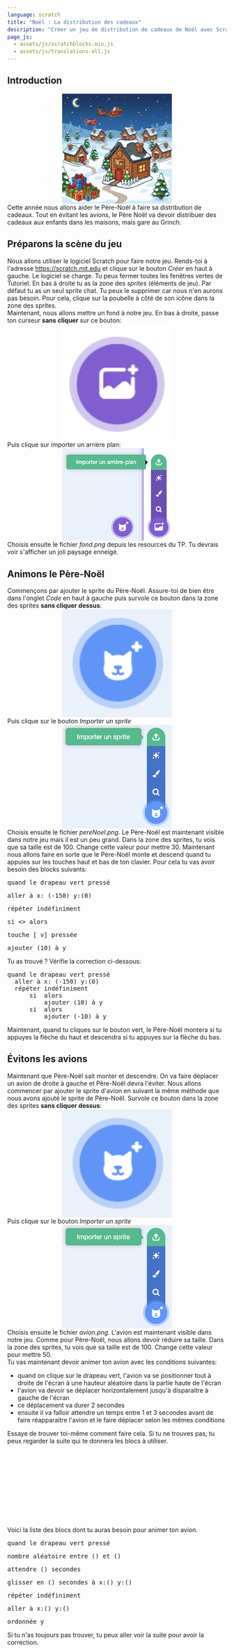 ```yaml
---
language: scratch
title: "Noël : La distribution des cadeaux"
description: "Créer un jeu de distribution de cadeaux de Noël avec Scratch"
page_js:
  - assets/js/scratchblocks.min.js
  - assets/js/translations-all.js
---
```


## Introduction
<img alt="image de description" src="assets/start.png"  style="display:block; margin: auto; width:50%;">
Cette année nous allons aider le Père-Noël à faire sa distribution de cadeaux. Tout en évitant les avions, le Père Noël va devoir distribuer des cadeaux aux enfants dans les maisons, mais gare au Grinch.

## Préparons la scène du jeu
Nous allons utiliser le logiciel Scratch pour faire notre jeu. Rends-toi à l'adresse https://scratch.mit.edu et clique sur le bouton _Créer_ en haut à gauche.
Le logiciel se charge. Tu peux fermer toutes les fenêtres vertes de Tutoriel. En bas à droite tu as la zone des _sprites_ (éléments de jeu). Par défaut tu as un seul sprite chat. Tu peux le supprimer car nous n'en aurons pas besoin. Pour cela, clique sur la poubelle à côté de son icône dans la zone des sprites. <br/>
Maintenant, nous allons mettre un fond à notre jeu. En bas à droite, passe ton curseur **sans cliquer** sur ce bouton:
<img alt="background" src="assets/background.png"  style="display:block; margin: auto; width:50%;">
Puis clique sur importer un arrière plan:
<img alt="import background" src="assets/importBackground.png"  style="display:block; margin: auto; width:50%;">
Choisis ensuite le fichier _fond.png_ depuis les resources du TP. Tu devrais voir s'afficher un joli paysage enneigé.

## Animons le Père-Noël 
Commençons par ajouter le sprite du Père-Noël. Assure-toi de bien être dans l'onglet _Code_ en haut à gauche puis survole ce bouton dans la zone des sprites **sans cliquer dessus**:
<img alt="addSprite" src="assets/addSprite.png"  style="display:block; margin: auto; width:50%;">
Puis clique sur le bouton _Importer un sprite_
<img alt="importSprite" src="assets/importSprite.png"  style="display:block; margin: auto; width:50%;">
Choisis ensuite le fichier _pereNoel.png_. Le Père-Noël est maintenant visible dans notre jeu mais il est un peu grand. Dans la zone des sprites, tu vois que sa taille est de 100. Change cette valeur pour mettre 30.
Maintenant nous allons faire en sorte que le Père-Noël monte et descend quand tu appuies sur les touches haut et bas de ton clavier.
Pour cela tu vas avoir besoin des blocks suivants:
<pre class="blocks">
quand le drapeau vert pressé
</pre>
<pre class="blocks">
aller à x: (-150) y:(0)
</pre>
<pre class="blocks">
répéter indéfiniment
</pre>
<pre class="blocks">
si <> alors
</pre>
<pre class="blocks">
touche [ v] pressée
</pre>
<pre class="blocks">
ajouter (10) à y
</pre>

Tu as trouvé ? Vérifie la correction ci-dessous:

<pre class="blocks">
quand le drapeau vert pressé
  aller à x: (-150) y:(0)
  répéter indéfiniment
      si <touche [flèche haut v] pressée ?> alors
          ajouter (10) à y
      si <touche [flèche bas v] pressée ?> alors
          ajouter (-10) à y
</pre>

Maintenant, quand tu cliques sur le bouton vert, le Père-Noël montera si tu appuyes la flèche du haut et descendra si tu appuyes sur la flèche du bas.

## Évitons les avions
Maintenant que Père-Noël sait monter et descendre. On va faire déplacer un avion de droite à gauche et Père-Noël devra l'éviter. 
Nous allons commencer par ajouter le sprite d'avion en suivant la même méthode que nous avons ajouté le sprite de Père-Noël.
Survole ce bouton dans la zone des sprites **sans cliquer dessus**:
<img alt="addSprite" src="assets/addSprite.png"  style="display:block; margin: auto; width:50%;">
Puis clique sur le bouton _Importer un sprite_
<img alt="importSprite" src="assets/importSprite.png"  style="display:block; margin: auto; width:50%;">
Choisis ensuite le fichier _avion.png_. L'avion est maintenant visible dans notre jeu. Comme pour Père-Noël, nous allons devoir réduire sa taille. Dans la zone des sprites, tu vois que sa taille est de 100. Change cette valeur pour mettre 50.
<br/>
Tu vas maintenant devoir animer ton avion avec les conditions suivantes:
* quand on clique sur le drapeau vert, l'avion va se positionner tout à droite de l'écran à une hauteur aléatoire dans la partie haute de l'écran
* l'avion va devoir se déplacer horizontalement jusqu'à disparaitre à gauche de l'écran
* ce déplacement va durer 2 secondes
* ensuite il va falloir attendre un temps entre 1 et 3 secondes avant de faire réapparaitre l'avion et le faire déplacer selon les mêmes conditions

Essaye de trouver toi-même comment faire cela. Si tu ne trouves pas, tu peux regarder la suite qui te donnera les blocs à utiliser.
</br>
</br>
</br>
</br>
</br>
</br>
</br>
</br>
</br>
</br>
</br>
</br>
Voici la liste des blocs dont tu auras besoin pour animer ton avion.

<pre class="blocks">
quand le drapeau vert pressé
</pre>
<pre class="blocks">
nombre aléatoire entre () et ()
</pre>
<pre class="blocks">
attendre () secondes
</pre>
<pre class="blocks">
glisser en () secondes à x:() y:()
</pre>
<pre class="blocks">
répéter indéfiniment
</pre>
<pre class="blocks">
aller à x:() y:()
</pre>
<pre class="blocks">
ordonnée y
</pre>

Si tu n'as toujours pas trouver, tu peux aller voir la suite pour avoir la correction.


</br>
</br>
</br>
</br>
</br>
</br>
</br>
</br>
</br>
</br>
</br>
</br>

Voici une solution pour animer ton avion tel que demandé:

<pre class="blocks">
quand le drapeau vert pressé
  répéter indéfiniment
    aller à x:(300) y:(nombre aléatoire entre (0) et (150))
    glisser en (2) secondes à x:(-300) y:(ordonnée y)
    attendre (nombre aléatoire entre (1) et (3)) secondes
</pre>


## Arrêtons tout quand Père-Noël touche l'avion
Évitez l'avion ne sert pas vraiment à grand chose vu que Père-Noël passe à traver de l'avion. Peux-tu faire en sorte que le jeu s'arrête quand le Père-Noël touche l'avion.
Essaye de trouver sinon continue plus loin pour avoir la liste des blocs à utiliser.
</br>
</br>
</br>
</br>
</br>
</br>
</br>
</br>
</br>
</br>
</br>
</br>
Voici la liste des blocs dont tu auras besoin pour arrêter le jeu quand Père-Noël touche l'avion.

<pre class="blocks">
quand le drapeau vert pressé
</pre>
<pre class="blocks">
stop [tout v]
</pre>
<pre class="blocks">
répéter indéfiniment
</pre>
<pre class="blocks">
si <> alors
</pre>
<pre class="blocks">
<touche le ( v)>
</pre>

Si tu n'as toujours pas trouver, tu peux aller voir la suite pour avoir la correction.


</br>
</br>
</br>
</br>
</br>
</br>
</br>
</br>
</br>
</br>
</br>
</br>
Voici une solution pour pouvoir arrêter le jeu quand Père-Noël touche l'avion. Depuis le sprite avion, ajoute les blocs suivants:

<pre class="blocks">
quand le drapeau vert pressé
  répéter indéfiniment
    si <touche le (pereNoel v)> alors
      stop [tout v]
</pre>

## Animons la maison
Dans les airs les avions passent. Mais au sol ? Nous allons mettre des maisons. Ajoute le sprite de maison de la même manière que tu as ajouté les sprites du Père-Noël et de l'avion à partir du fichier _maison.png_.
Survole ce bouton dans la zone des sprites **sans cliquer dessus**:
<img alt="addSprite" src="assets/addSprite.png"  style="display:block; margin: auto; width:50%;">
Puis clique sur le bouton _Importer un sprite_
<img alt="importSprite" src="assets/importSprite.png"  style="display:block; margin: auto; width:50%;">
Choisis ensuite le fichier _maison.png_.
Change ensuite la taille de la maison pour qu'elle soit de 50.
En t'inspirant de ce qui a été fait pour l'avion, essaye de faire déplacer la maison de la manière suivante:
* La maison commence son mouvement en bas à droite de l'écran
* la maison se déplace horizontalement vers la gauche
* elle arrive en 4 secondes à gauche de l'écran
* au bout d'une seconde, elle réapparait à droite de l'écran et recommence son mouvement
* si l'avion touche la maison, le jeu s'arrête

Les blocs vont être similaire à ceux utilisés par l'avion. __Attention à bien sélectionner le sprite de la maison quand tu ajoutes tes blocs__.


</br>
</br>
</br>
</br>
</br>
</br>
</br>
</br>
</br>
</br>
</br>
</br>

Voici une solution pour animer ta maison tel que demandé:

<pre class="blocks">
quand le drapeau vert pressé
  répéter indéfiniment
    aller à x:(300) y:(-110)
    glisser en (4) secondes à x:(-310) y:(-110)
    attendre (1) secondes
</pre>

Et voici le bloc à ajouter pour faire arrêter le jeu quand l'avion touche la maison

<pre class="blocks">
quand le drapeau vert pressé
  répéter indéfiniment
    si <touche le (pereNoel v)> alors
      stop [tout v]
</pre>

## Changeons le type de maison
Au soir de Noël, on peut trouver plusieurs types de maison. Des maisons vides, car les enfants sont allés passer Noël en famille. On en déduit qu'il y aussi des maisons avec des enfants. Malheureusement, le Grinch est aussi de la partie. Dans certaines maison nous trouverons aussi le Grinch. Nous allons revoir notre sprite de maison pour qu'il affiche aléatoirement des maisons vides, des maisons avec des enfants ou des maisons avec le Grinch. Commençons par modifier notre sprite maison pour qu'il puisse gérer ces différents types de maison. Après avoir sélectionné le sprite _maison_, clique sur l'onglet _Costumes_ en haut à gauche. Pour le moment, ton sprite ne contient qu'un seul costume _maison_. Survole **sans cliquer** l'image qui se trouve en bas à gauche:
<img alt="addSprite" src="assets/addSprite.png"  style="display:block; margin: auto; width:50%;">
Puis clique sur le bouton _Importer un costume_
<img alt="importCostum" src="assets/importCostum.png"  style="display:block; margin: auto; width:50%;">
Choisi le fichier _enfants.png_ puis réimporte un autre costume de la même manière pour ajouter le fichier _grinch.png_.
Ton sprite à maintenant 3 costumes:
* maison
* enfants
* grinch

Nous allons maintenant créer une variable. Sélectionne l'onglet _Code_ du sprite _maison_. Dans la section _Variables_ à gauche, clique sur _Créer un variable_ et crée une variable que tu peux nommer _costumeMaison_. **Assure-toi que cette variable soit disponible pour tous les sprites** (tu en auras besoin plus tard).
Maintenant, à l'aide de cette variable, tu vas reprendre le bloc de code qui gère le mouvement de la maison pour ajouter la fonctionalité suivante
**avant d'afficher la maison à droite, elle doit basculer sur un costume aléatoire parmis les 3 disponibles**.

Essaye de trouver par toi-même, les blocs à utiliser te sont présentés plus loin.
</br>
</br>
</br>
</br>
</br>
</br>
</br>
</br>
</br>
</br>
</br>
</br>
Voici la liste des blocs dont tu auras besoin pour changer le type de la maison.

<pre class="blocks">
nombre aléatoire entre () et ()
</pre>
<pre class="blocks">
(costumeMaison)
</pre>
<pre class="blocks">
mettre [ v] à ()
</pre>
<pre class="blocks">
si <> alors
</pre>
<pre class="blocks">
basculer sur le costume [ v]
</pre>
<pre class="blocks">
<()=()>
</pre>
Encore un indice, tu peux utiliser la valeur de la variable _costumeMaison_ pour savoir quel costume sélectionner.

Si tu ne trouves pas, une proposition de solution t'es donnée plus loin.</br>
</br>
</br>
</br>
</br>
</br>
</br>
</br>
</br>
</br>
</br>
</br>
Voici une proposition de solution:
<pre class="blocks">
quand le drapeau vert pressé
  répéter indéfiniment
    mettre [costumeMaison v] à (nombre aléatoire entre (1) et (3))
    aller à x:(300) y:(-110)
    si <(costumeMaison)=(1)> alors
      basculer sur le costume [maison v]
    fin
    si <(costumeMaison)=(2)> alors
      basculer sur le costume [enfants v]
    fin
    si <(costumeMaison)=(3)> alors
      basculer sur le costume [grinch v]
    fin
    glisser en (4) secondes à x:(-310) y:(-110)
    attendre (1) secondes
</pre>

## Distribuons les cadeaux